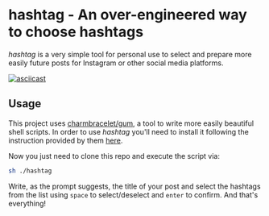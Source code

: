 # hashtag - An over-engineered way to choose hashtags

*hashtag* is a very simple tool for personal use to select and prepare more easily future posts for Instagram or other social media platforms.

[![asciicast](https://asciinema.org/a/1Bjt8s0sxUpHgd3rF322MbTsP.svg)](https://asciinema.org/a/1Bjt8s0sxUpHgd3rF322MbTsP)

## Usage

This project uses [charmbracelet/gum](https://github.com/charmbracelet/gum), a tool to write more easily beautiful shell scripts. In order to use *hashtag* you'll need to install it following the instruction provided by them [here](https://github.com/charmbracelet/gum#installation).

Now you just need to clone this repo and execute the script via:

```sh
sh ./hashtag
```

Write, as the prompt suggests, the title of your post and select the hashtags from the list using `space` to select/deselect and `enter` to confirm. And that's everything!
